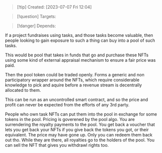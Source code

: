 
>[!tip] Created: [2023-07-07 Fri 12:04]

>[!question] Targets: 

>[!danger] Depends: 

If a project fundraises using tasks, and those tasks become valuable, then people looking to gain exposure to such a thing can buy into a pool of such tasks.

This would be pool that takes in funds that go and purchase these NFTs using some kind of external appraisal mechanism to ensure a fair price was paid.

Then the pool token could be traded openly.  Forms a generic and non participatory wrapper around the NFTs, which require considerable knowledge to pick and aquire before a revenue stream is decentrally allocated to them.

This can be run as an uncontrolled smart contract, and so the price and profit can never be expected from the efforts of any 3rd party.

People who own task NFTs can put them into the pool in exchange for some tokens in the pool.  Pricing is goverened by the pool algo.  You are surrendering the royalty payments to the pool.  You get back a voucher that lets you get back your NFTs if you give back the tokens you got, or their equivalent.  The price may have gone up.  Only you can redeem them back out tho.  While they are there, all royalties go to the holders of the pool.  You can sell the NFT that gives you withdrawl rights too.